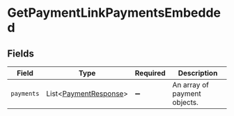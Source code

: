 # GetPaymentLinkPaymentsEmbedded


## Fields

| Field                                                                | Type                                                                 | Required                                                             | Description                                                          |
| -------------------------------------------------------------------- | -------------------------------------------------------------------- | -------------------------------------------------------------------- | -------------------------------------------------------------------- |
| `payments`                                                           | List\<[PaymentResponse](../../models/components/PaymentResponse.md)> | :heavy_minus_sign:                                                   | An array of payment objects.                                         |